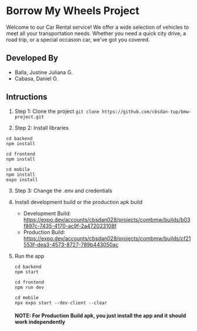 # Borrow My Wheels Project

Welcome to our Car Rental service! We offer a wide selection of
vehicles to meet all your transportation needs. Whether you need a
quick city drive, a road trip, or a special occasion car, we've got
you covered.

## Developed By
- Balla, Justine Juliana G.
- Cabasa, Daniel O.

## Intructions
1. Step 1: Clone the project
   ```git clone https://github.com/cbsdan-tup/bmw-project.git```
   
2. Step 2: Install libraries
  ```
  cd backend
  npm install
  
  cd frontend
  npm install
  
  cd mobile
  npm install
  expo install
  ```

3. Step 3: Change the .env and credentials

4. Install development build or the production apk build
   - Development Build: https://expo.dev/accounts/cbsdan028/projects/combmw/builds/b03f897c-7435-4170-ac9f-2a472023108f
   - Production Build: https://expo.dev/accounts/cbsdan028/projects/combmw/builds/cf21553f-dea3-4573-8727-789b443050ac
  
5. Run the app
   ```
   cd backend
   npm start

   cd frontend
   npm run dev

   cd mobile
   npx expo start --dev-client --clear
   ```

   #### NOTE: For Production Build apk, you just install the app and it should work independently
